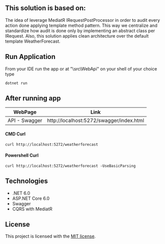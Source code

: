 ## This solution is based on:
The idea of leverage MediatR IRequestPostProcessor in order to audit every action done applying template method pattern. This way we centralize and standardize how audit is done only by implementing an abstract class per IRequest.
Also, this solution applies clean architecture over the default template WeatherForecast.
## Run Application
From your IDE run the app or at "\src\WebApi" on your shell of your choice type
```text
dotnet run
```
## After running app

| WebPage       | Link          | 
| ------------- |---------------|
| API - Swagger | http://localhost:5272/swagger/index.html |
#### CMD Curl
```text 
curl http://localhost:5272/weatherforecast 
```
#### Powershell Curl
```text 
curl http://localhost:5272/weatherforecast -UseBasicParsing
```
## Technologies
* .NET 6.0
* ASP.NET Core 6.0
* Swagger
* CQRS with MediatR
## License
This project is licensed with the [MIT license](LICENSE).